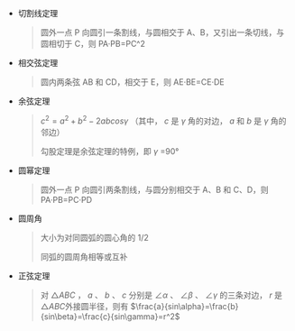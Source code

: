 - 切割线定理
  > 圆外一点 P 向圆引一条割线，与圆相交于 A、B，又引出一条切线，与圆相切于 C，则 PA·PB=PC^2
- 相交弦定理
  > 圆内两条弦 AB 和 CD，相交于 E，则 AE·BE=CE·DE
- 余弦定理
  > $c^2=a^2+b^2-2abcos\gamma$ （其中， $c$ 是 $\gamma$ 角的对边， $a$ 和 $b$ 是 $\gamma$ 角的邻边）
  >
  > 勾股定理是余弦定理的特例，即 $\gamma$ =90&deg;
- 圆幂定理
  > 圆外一点 P 向圆引两条割线，与圆分别相交于 A、B 和 C、D，则 PA·PB=PC·PD
- 圆周角
  > 大小为对同圆弧的圆心角的 1/2
  >
  > 同弧的圆周角相等或互补
- 正弦定理
  > 对 $\triangle ABC$ ， $a$ 、 $b$ 、 $c$ 分别是 $\angle\alpha$ 、 $\angle\beta$ 、 $\angle\gamma$ 的三条对边， $r$ 是 $\triangle ABC$外接圆半径，则有 $\frac{a}{sin\alpha}=\frac{b}{sin\beta}=\frac{c}{sin\gamma}=r^2$
